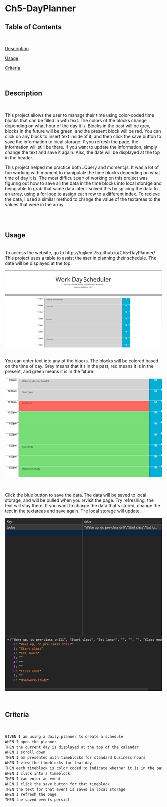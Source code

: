 # Ch5-DayPlanner

## Table of Contents

<br>

[Description](#description)

[Usage](#Usage)

[Criteria](#criteria)

<br>

## Description

<br>

This project allows the user to manage their time using color-coded time blocks that can be filled in with text. The colors of the blocks change depending on what hour of the day it is. Blocks in the past will be grey, blocks in the future will be green, and the present block will be red. You can click on any block to insert text inside of it, and then click the save button to save the information to local storage. If you refresh the page, the information will still be there. If you want to update the information, simply change the text and save it again. Also, the date will be displayed at the top in the header.

This project helped me practice both JQuery and moment.js. It was a lot of fun working with moment to manipulate the time blocks depending on what time of day it is. The most difficult part of working on this project was figuring out how to save all the data in the time blocks into local storage and being able to grab that same data later. I solved this by splicing the data to an array, using a for loop to assign each row to a different index. To recieve the data, I used a similar method to change the value of the textareas to the values that were in the array.



<br>
<br>


## Usage
<br>
To access the website, go to https://ngkent75.github.io/Ch5-DayPlanner/

<br>
This project uses a table to assist the user in planning their schedule. The date will be displayed at the top.
<br>

![Home](Assets/Home.PNG)

<br>
You can enter text into any of the blocks. The blocks will be colored based on the time of day. Grey means that it's in the past, red means it is in the present, and green means it is in the future.
<br>

![Time Block](Assets/Timeblock.PNG)


<br>


Click the blue button to save the data. The data will be saved to local storage, and will be pulled when you revisit the page. Try refreshing, the text will stay there. If you want to change the data that's stored, change the text in the textareas and save again. The local storage will update.
<br>

![Local Storage](Assets/tStorage.PNG)
<br>


<br>

## Criteria

<br>

```md
GIVEN I am using a daily planner to create a schedule
WHEN I open the planner
THEN the current day is displayed at the top of the calendar
WHEN I scroll down
THEN I am presented with timeblocks for standard business hours
WHEN I view the timeblocks for that day
THEN each timeblock is color coded to indicate whether it is in the past, present, or future
WHEN I click into a timeblock
THEN I can enter an event
WHEN I click the save button for that timeblock
THEN the text for that event is saved in local storage
WHEN I refresh the page
THEN the saved events persist
```
